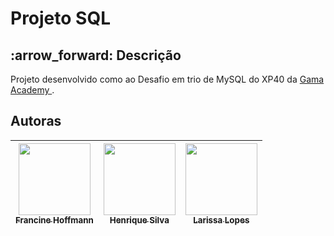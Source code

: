 # Projeto SQL 

  <h2> :arrow_forward: Descrição </h2>
  
  <p> Projeto desenvolvido como ao Desafio em trio de MySQL do XP40 da <a href="https://www.gama.academy/"> Gama Academy </a>. </p>
  
  
  <section class="autores">
  <h2> Autoras </h2>
    
| [<img src="https://user-images.githubusercontent.com/88943268/148317758-ae405a0d-8b5f-455a-9944-46334e378815.jpg" width=115><br><sub>Francine Hoffmann</sub>](https://github.com/francine-hoffmann) | [<img src="https://user-images.githubusercontent.com/88943268/153096124-b4526803-6643-446d-a7b1-6dbccd63fb78.jpg" width=115><br><sub>Henrique Silva </sub>](https://github.com/henriqbh) | [<img src="https://user-images.githubusercontent.com/88943268/148317763-0f02b909-0919-4418-94a5-ea5ae0314af8.jpg" width=115><br><sub>Larissa Lopes</sub>](https://github.com/larysslopes) |
| :---: | :---: | :---: | 
   
</section>
